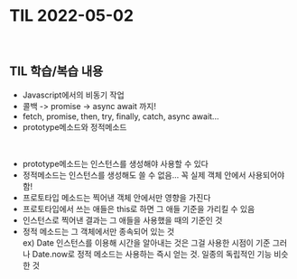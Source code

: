 # TIL 2022-05-02


<br>

## TIL 학습/복습 내용

- Javascript에서의 비동기 작업
- 콜백 -> promise -> async await 까지!
- fetch, promise, then, try, finally, catch, async await...
- prototype메소드와 정적메소드

<br>

- prototype메소드는 인스턴스를 생성해야 사용할 수 있다
- 정적메소드는 인스턴스를 생성해도 쓸 수 없음... 꼭 실제 객체 안에서 사용되어야 함!
- 프로토타입 메소드는 찍어낸 객체 안에서만 영향을 가진다
- 프로토타입에서 쓰는 애들은 this로 하면 그 애들 기준을 가리킬 수 있음
- 인스턴스로 찍어낸 결과는 그 애들을 사용했을 때의 기준인 것
- 정적 메소드는 그 객체에서만 종속되어 있는 것  
ex) Date 인스턴스를 이용해 시간을 알아내는 것은 그걸 사용한 시점이 기준
그러나 Date.now로 정적 메소드는 사용하는 즉시 얻는 것. 일종의 독립적인 기능 비슷한 것
